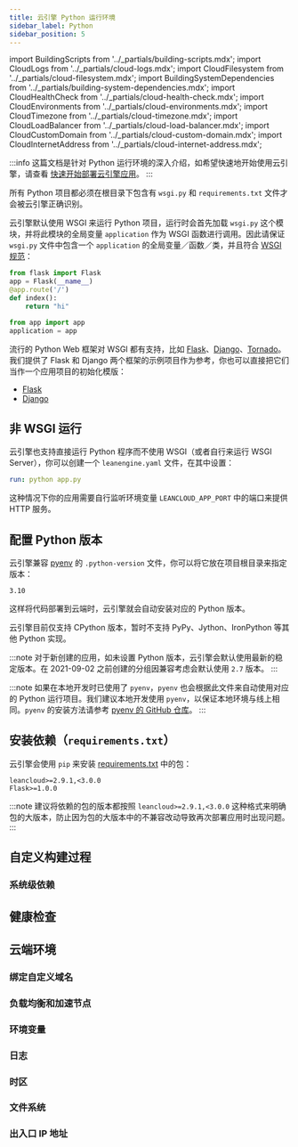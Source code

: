 ```yaml
---
title: 云引擎 Python 运行环境
sidebar_label: Python
sidebar_position: 5
---
```


import BuildingScripts from '../_partials/building-scripts.mdx';
import CloudLogs from '../_partials/cloud-logs.mdx';
import CloudFilesystem from '../_partials/cloud-filesystem.mdx';
import BuildingSystemDependencies from '../_partials/building-system-dependencies.mdx';
import CloudHealthCheck from '../_partials/cloud-health-check.mdx';
import CloudEnvironments from '../_partials/cloud-environments.mdx';
import CloudTimezone from '../_partials/cloud-timezone.mdx';
import CloudLoadBalancer from '../_partials/cloud-load-balancer.mdx';
import CloudCustomDomain from '../_partials/cloud-custom-domain.mdx';
import CloudInternetAddress from '../_partials/cloud-internet-address.mdx';

:::info
这篇文档是针对 Python 运行环境的深入介绍，如希望快速地开始使用云引擎，请查看 [快速开始部署云引擎应用](/sdk/engine/deploy/getting-started)。
:::

所有 Python 项目都必须在根目录下包含有 `wsgi.py` 和 `requirements.txt` 文件才会被云引擎正确识别。

云引擎默认使用 WSGI 来运行 Python 项目，运行时会首先加载 `wsgi.py` 这个模块，并将此模块的全局变量 `application` 作为 WSGI 函数进行调用。因此请保证 `wsgi.py` 文件中包含一个 `application` 的全局变量／函数／类，并且符合 [WSGI 规范](https://www.python.org/dev/peps/pep-0333/)：

```python title='app.py'
from flask import Flask
app = Flask(__name__)
@app.route('/')
def index():
    return "hi"
```

```python title='wsgi.py'
from app import app
application = app
```

流行的 Python Web 框架对 WSGI 都有支持，比如 [Flask](http://flask.pocoo.org)、[Django](https://www.djangoproject.com)、[Tornado](http://www.tornadoweb.org)。我们提供了 Flask 和 Django 两个框架的示例项目作为参考，你也可以直接把它们当作一个应用项目的初始化模版：

- [Flask](https://github.com/leancloud/python-getting-started)
- [Django](https://github.com/leancloud/django-getting-started)

## 非 WSGI 运行
云引擎也支持直接运行 Python 程序而不使用 WSGI（或者自行来运行 WSGI Server），你可以创建一个 `leanengine.yaml` 文件，在其中设置：

```yaml title='leanengine.yaml'
run: python app.py
```

这种情况下你的应用需要自行监听环境变量 `LEANCLOUD_APP_PORT` 中的端口来提供 HTTP 服务。

## 配置 Python 版本
云引擎兼容 [pyenv](https://github.com/pyenv/pyenv) 的 `.python-version` 文件，你可以将它放在项目根目录来指定版本：

```plain title='.python-version'
3.10
```

这样将代码部署到云端时，云引擎就会自动安装对应的 Python 版本。

云引擎目前仅支持 CPython 版本，暂时不支持 PyPy、Jython、IronPython 等其他 Python 实现。

:::note
对于新创建的应用，如未设置 Python 版本，云引擎会默认使用最新的稳定版本。在 2021-09-02 之前创建的分组因兼容考虑会默认使用 `2.7` 版本。
:::

:::note
如果在本地开发时已使用了 `pyenv`，`pyenv` 也会根据此文件来自动使用对应的 Python 运行项目。我们建议本地开发使用 `pyenv`，以保证本地环境与线上相同。`pyenv` 的安装方法请参考 [pyenv 的 GitHub 仓库](https://github.com/pyenv/pyenv)。
:::

## 安装依赖（`requirements.txt`）

云引擎会使用 `pip` 来安装 [requirements.txt](https://pip.pypa.io/en/stable/user_guide/#requirements-files) 中的包：

```plain title='requirements.txt'
leancloud>=2.9.1,<3.0.0
Flask>=1.0.0
```

:::note
建议将依赖的包的版本都按照 `leancloud>=2.9.1,<3.0.0` 这种格式来明确包的大版本，防止因为包的大版本中的不兼容改动导致再次部署应用时出现问题。
:::

## 自定义构建过程

<BuildingScripts />

### 系统级依赖

<BuildingSystemDependencies />

## 健康检查

<CloudHealthCheck />

## 云端环境

### 绑定自定义域名

<CloudCustomDomain />

### 负载均衡和加速节点

<CloudLoadBalancer only='nodejs' />

### 环境变量

<CloudEnvironments />

### 日志

<CloudLogs only='python' />

### 时区

<CloudTimezone />

### 文件系统

<CloudFilesystem />

### 出入口 IP 地址

<CloudInternetAddress />
